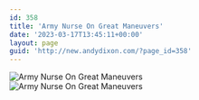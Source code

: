 ```yaml
---
id: 358
title: 'Army Nurse On Great Maneuvers'
date: '2023-03-17T13:45:11+00:00'
layout: page
guid: 'http://new.andydixon.com/?page_id=358'
---
```


![Army Nurse On Great Maneuvers](https://i0.wp.com/assets.g8x2.ldn.idrivee2-23.com/posters/Army%20Nurse%20On%20Great%20Maneuvers%2001.jpg?w=1200&ssl=1 "Army Nurse On Great Maneuvers")  
![Army Nurse On Great Maneuvers](https://i0.wp.com/assets.g8x2.ldn.idrivee2-23.com/posters/Army%20Nurse%20On%20Great%20Maneuvers%2002.jpg?w=1200&ssl=1 "Army Nurse On Great Maneuvers")
